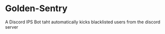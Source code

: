 # Golden-Sentry
A Discord IPS Bot taht automatically kicks blacklisted users from the discord server 
